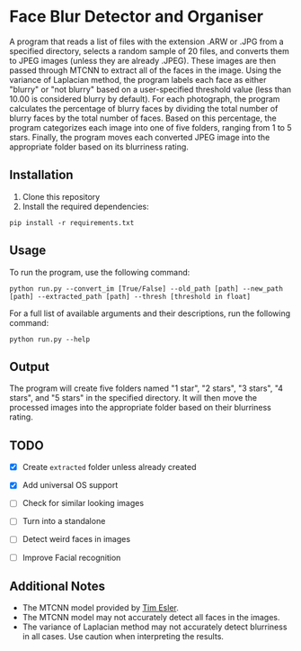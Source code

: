 # Face Blur Detector and Organiser
A program that reads a list of files with the extension .ARW or .JPG from a specified directory, selects a random sample of 20 files, and converts them to JPEG images (unless they are already .JPEG). These images are then passed through MTCNN to extract all of the faces in the image. Using the variance of Laplacian method, the program labels each face as either "blurry" or "not blurry" based on a user-specified threshold value (less than 10.00 is considered blurry by default). For each photograph, the program calculates the percentage of blurry faces by dividing the total number of blurry faces by the total number of faces. Based on this percentage, the program categorizes each image into one of five folders, ranging from 1 to 5 stars. Finally, the program moves each converted JPEG image into the appropriate folder based on its blurriness rating.

## Installation
1. Clone this repository
2. Install the required dependencies:
```
pip install -r requirements.txt

```

## Usage
To run the program, use the following command:

```
python run.py --convert_im [True/False] --old_path [path] --new_path [path] --extracted_path [path] --thresh [threshold in float]

```

For a full list of available arguments and their descriptions, run the following command:

```
python run.py --help

```

## Output
The program will create five folders named "1 star", "2 stars", "3 stars", "4 stars", and "5 stars" in the specified directory. It will then move the processed images into the appropriate folder based on their blurriness rating.

## TODO
- [x] Create `extracted` folder unless already created
- [x] Add universal OS support
- [ ] Check for similar looking images
- [ ] Turn into a standalone
- [ ] Detect weird faces in images
- [ ] Improve Facial recognition


## Additional Notes
- The MTCNN model provided by [Tim Esler](https://github.com/timesler/facenet-pytorch). 
- The MTCNN model may not accurately detect all faces in the images.
- The variance of Laplacian method may not accurately detect blurriness in all cases. Use caution when interpreting the results.
